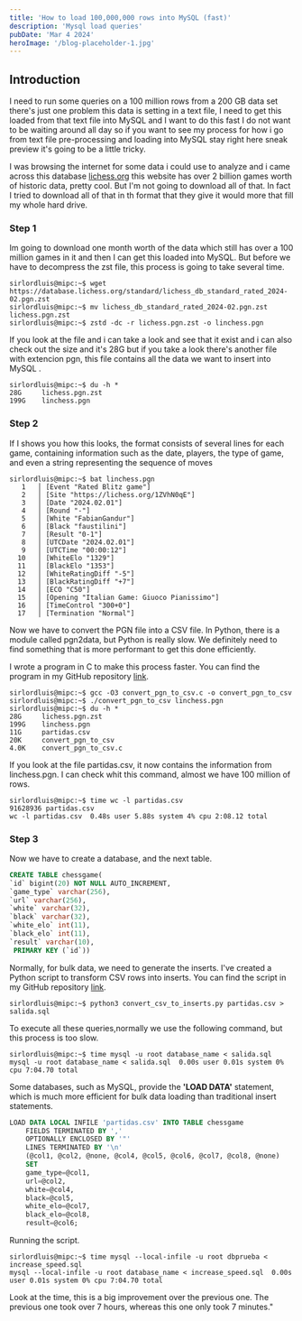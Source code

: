 ```yaml
---
title: 'How to load 100,000,000 rows into MySQL (fast)'
description: 'Mysql load queries'
pubDate: 'Mar 4 2024'
heroImage: '/blog-placeholder-1.jpg'
---
```

## Introduction
I need to run some queries on a 100 million rows from a 200 GB data set there's just one problem this data is setting in a text file, I need to get this loaded from that text file into MySQL and I want to do this fast I do not want to be waiting around all day so if you want to see my process for how i go from text file pre-processing and loading into MySQL stay right here sneak preview it's going to be a little tricky.

I was browsing the internet for some data i could use to analyze and i came across this database [lichess.org](https://database.lichess.org/) this website has over 2 billion games worth of historic data, pretty cool. But I'm not going to download all of that. In fact I tried to download all of that in th format that they give it would more that fill my whole hard drive. 

### Step 1
Im going to download one month worth of the data which still has over a 100 million games in it and then I can get this loaded into MySQL. But before we have to decompress the zst file, this process is going to take several time.

```console
sirlordluis@mipc:~$ wget https://database.lichess.org/standard/lichess_db_standard_rated_2024-02.pgn.zst
sirlordluis@mipc:~$ mv lichess_db_standard_rated_2024-02.pgn.zst lichess.pgn.zst
sirlordluis@mipc:~$ zstd -dc -r lichess.pgn.zst -o linchess.pgn

```

If you look at the file and i can take a look and see that it exist and i can also check out the size and it's 28G but if you take a look there's another file with extencion pgn, this file contains all the data we want to insert into MySQL .

```console
sirlordluis@mipc:~$ du -h *
28G     lichess.pgn.zst
199G    linchess.pgn

```

### Step 2

If I shows you how this looks, the format consists of several lines for each game, containing information such as the date, players, the type of game, and even a string representing the sequence of moves

```console
sirlordluis@mipc:~$ bat linchess.pgn
   1   │ [Event "Rated Blitz game"]
   2   │ [Site "https://lichess.org/1ZVhN0qE"]
   3   │ [Date "2024.02.01"]
   4   │ [Round "-"]
   5   │ [White "FabianGandur"]
   6   │ [Black "faustilini"]
   7   │ [Result "0-1"]
   8   │ [UTCDate "2024.02.01"]
   9   │ [UTCTime "00:00:12"]
  10   │ [WhiteElo "1329"]
  11   │ [BlackElo "1353"]
  12   │ [WhiteRatingDiff "-5"]
  13   │ [BlackRatingDiff "+7"]
  14   │ [ECO "C50"]
  15   │ [Opening "Italian Game: Giuoco Pianissimo"]
  16   │ [TimeControl "300+0"]
  17   │ [Termination "Normal"]
```
Now we have to convert the PGN file into a CSV file. In Python, there is a module called pgn2data, but Python is really slow. We definitely need to find something that is more performant to get this done efficiently. 

I wrote a program in C to make this process faster. You can find the program in my GitHub repository [link](https://github.com/sirlordluis/100milliontorow/blob/main/convert_pgn_to_csv.c).

```console
sirlordluis@mipc:~$ gcc -O3 convert_pgn_to_csv.c -o convert_pgn_to_csv
sirlordluis@mipc:~$ ./convert_pgn_to_csv linchess.pgn
sirlordluis@mipc:~$ du -h *
28G     lichess.pgn.zst
199G    linchess.pgn
11G     partidas.csv
20K     convert_pgn_to_csv
4.0K    convert_pgn_to_csv.c
```
If you look at the file partidas.csv, it now contains the information from linchess.pgn. I can check whit this command, almost we have 100 million of rows.

```console
sirlordluis@mipc:~$ time wc -l partidas.csv
91628936 partidas.csv
wc -l partidas.csv  0.48s user 5.88s system 4% cpu 2:08.12 total
```
### Step 3

Now we have to create a database, and the next table. 

``` sql
CREATE TABLE chessgame(
`id` bigint(20) NOT NULL AUTO_INCREMENT,
`game_type` varchar(256),
`url` varchar(256),
`white` varchar(32),
`black` varchar(32),
`white_elo` int(11),
`black_elo` int(11),
`result` varchar(10),
 PRIMARY KEY (`id`))
```
Normally, for bulk data, we need to generate the inserts. I've created a Python script to transform CSV rows into inserts. You can find the script in my GitHub repository [link](https://github.com/sirlordluis/100milliontorow/blob/main/convert_csv_to_inserts.py).

```console
sirlordluis@mipc:~$ python3 convert_csv_to_inserts.py partidas.csv > salida.sql
```
To execute all these queries,normally we use the following command, but this process is too slow.

```console
sirlordluis@mipc:~$ time mysql -u root database_name < salida.sql
mysql -u root database_name < salida.sql  0.00s user 0.01s system 0% cpu 7:04.70 total
```
Some databases, such as MySQL, provide the **'LOAD DATA'** statement, which is much more efficient for bulk data loading than traditional insert statements.

``` sql
LOAD DATA LOCAL INFILE 'partidas.csv' INTO TABLE chessgame
    FIELDS TERMINATED BY ','
    OPTIONALLY ENCLOSED BY '"'
    LINES TERMINATED BY '\n'
    (@col1, @col2, @none, @col4, @col5, @col6, @col7, @col8, @none)
    SET
    game_type=@col1,
    url=@col2,
    white=@col4,
    black=@col5,
    white_elo=@col7,
    black_elo=@col8,
    result=@col6;
```
Running the script.
``` console
sirlordluis@mipc:~$ time mysql --local-infile -u root dbprueba < increase_speed.sql
mysql --local-infile -u root database_name < increase_speed.sql  0.00s user 0.01s system 0% cpu 7:04.70 total
```
Look at the time, this is a big improvement over the previous one. The previous one took over 7 hours, whereas this one only took 7 minutes."